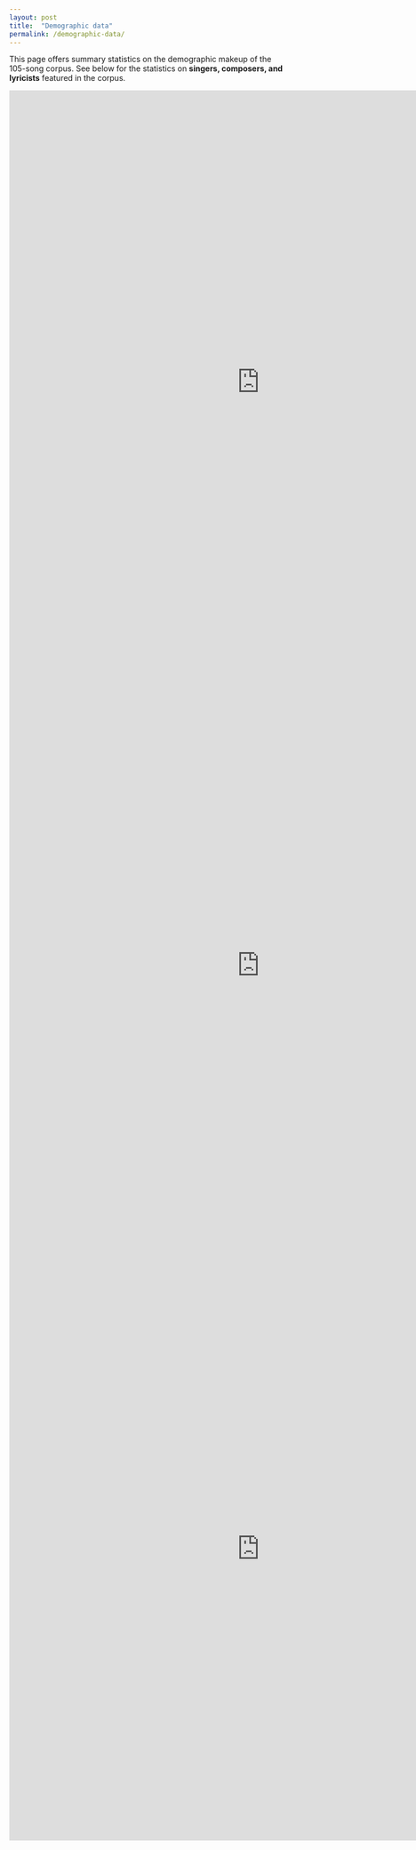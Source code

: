 ```yaml
---
layout: post
title:  "Demographic data"
permalink: /demographic-data/
---
```


This page offers summary statistics on the demographic makeup of the 105-song corpus. See below for the statistics on **singers, composers, and lyricists** featured in the corpus.

<iframe width="900" height="1050" seamless frameborder="0" scrolling="no" src="https://docs.google.com/spreadsheets/d/e/2PACX-1vRgEGvGfZwbXtVTCEgw1EZH0QDwzWc13Q8M0DHSY6BXt4O35yJHd6ed7QRyEHjJWPYueU4a8i1EHX3s/pubchart?oid=720987975&amp;format=interactive"></iframe><br>
<iframe width="900" height="1050" seamless frameborder="0" scrolling="no" src="https://docs.google.com/spreadsheets/d/e/2PACX-1vRgEGvGfZwbXtVTCEgw1EZH0QDwzWc13Q8M0DHSY6BXt4O35yJHd6ed7QRyEHjJWPYueU4a8i1EHX3s/pubchart?oid=1154973777&amp;format=interactive"></iframe>
<iframe width="900" height="1050" seamless frameborder="0" scrolling="no" src="https://docs.google.com/spreadsheets/d/e/2PACX-1vRgEGvGfZwbXtVTCEgw1EZH0QDwzWc13Q8M0DHSY6BXt4O35yJHd6ed7QRyEHjJWPYueU4a8i1EHX3s/pubchart?oid=1707514250&amp;format=interactive"></iframe>